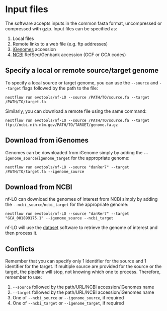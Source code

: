 # Input files

The software accepts inputs in the common fasta format, uncompressed or compressed with gzip.
Input files can be specified as:
1. Local files
2. Remote links to a web file (e.g. ftp addresses)
3. [iGenomes](https://support.illumina.com/sequencing/sequencing_software/igenome.html) accession
4. [NCBI](https://www.ncbi.nlm.nih.gov/genome/?term=) RefSeq/Genbank accession (GCF or GCA codes)


## Specify a local or remote source/target genome
To specify a local source or target genome, you can use the `--source` and `--target` flags followed by the path to the file:
```
nextflow run evotools/nf-LO --source /PATH/TO/source.fa --target /PATH/TO/target.fa
```
Similarly, you can download a remote file using the same command:
```
nextflow run evotools/nf-LO --source /PATH/TO/source.fa --target ftp://ncbi.nih.nlm.gov/PATH/TO/TARGET/genome.fa.gz
``` 

## Download from iGenomes
Genomes can be downloaded from iGenome simply by adding the `--igenome_source`/`igenome_target` for the appropriate genome:
```
nextflow run evotools/nf-LO --source "danRer7" --target /PATH/TO/target.fa --igenome_source
```

## Download from NCBI
nf-LO can download the genomes of interest from NCBI simply by adding the `--ncbi_source`/`ncbi_target` for the appropriate genome:
```
nextflow run evotools/nf-LO --source "danRer7" --target "GCA_001899175.1" --igenome_source --ncbi_target
```
nf-LO will use the [dataset](https://www.ncbi.nlm.nih.gov/datasets/) software to retrieve the genome of interest and then process it.

## Conflicts
Remember that you can specify only 1 identifier for the source and 1 identifier for the target. 
If multiple source are provided for the source or the target, the pipeline will stop, not knowing which one to process.
Therefore, remember to use:
1. `--source` followed by the path/URL/NCBI accession/iGenomes name
2. `--target` followed by the path/URL/NCBI accession/iGenomes name
3. One of `--ncbi_source` or `--igenome_source`, if required
2. One of `--ncbi_target` or `--igenome_target`, if required
